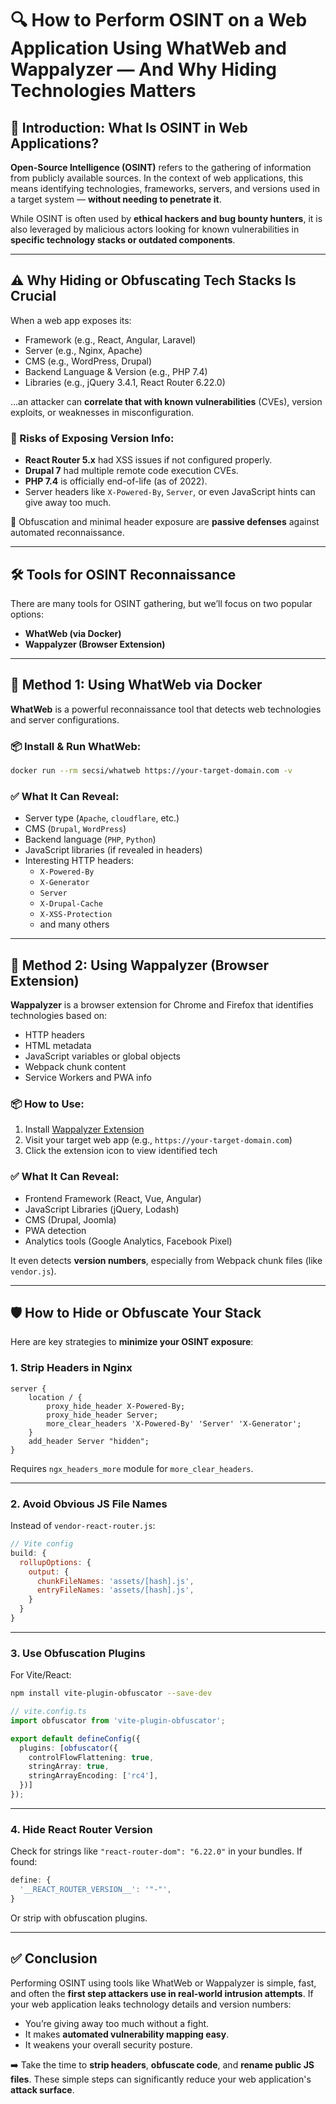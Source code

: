 # 🔍 How to Perform OSINT on a Web Application Using WhatWeb and Wappalyzer — And Why Hiding Technologies Matters

## 🧠 Introduction: What Is OSINT in Web Applications?

**Open-Source Intelligence (OSINT)** refers to the gathering of information from publicly available sources. In the context of web applications, this means identifying technologies, frameworks, servers, and versions used in a target system — **without needing to penetrate it**.

While OSINT is often used by **ethical hackers and bug bounty hunters**, it is also leveraged by malicious actors looking for known vulnerabilities in **specific technology stacks or outdated components**.

---

## ⚠️ Why Hiding or Obfuscating Tech Stacks Is Crucial

When a web app exposes its:

- Framework (e.g., React, Angular, Laravel)
- Server (e.g., Nginx, Apache)
- CMS (e.g., WordPress, Drupal)
- Backend Language & Version (e.g., PHP 7.4)
- Libraries (e.g., jQuery 3.4.1, React Router 6.22.0)

…an attacker can **correlate that with known vulnerabilities** (CVEs), version exploits, or weaknesses in misconfiguration.

### 📌 Risks of Exposing Version Info:
- **React Router 5.x** had XSS issues if not configured properly.
- **Drupal 7** had multiple remote code execution CVEs.
- **PHP 7.4** is officially end-of-life (as of 2022).
- Server headers like `X-Powered-By`, `Server`, or even JavaScript hints can give away too much.

🧪 Obfuscation and minimal header exposure are **passive defenses** against automated reconnaissance.

---

## 🛠 Tools for OSINT Reconnaissance

There are many tools for OSINT gathering, but we’ll focus on two popular options:

- **WhatWeb (via Docker)**
- **Wappalyzer (Browser Extension)**

---

## 🧪 Method 1: Using WhatWeb via Docker

**WhatWeb** is a powerful reconnaissance tool that detects web technologies and server configurations.

### 📦 Install & Run WhatWeb:
```bash
docker run --rm secsi/whatweb https://your-target-domain.com -v
```

### ✅ What It Can Reveal:
- Server type (`Apache`, `cloudflare`, etc.)
- CMS (`Drupal`, `WordPress`)
- Backend language (`PHP`, `Python`)
- JavaScript libraries (if revealed in headers)
- Interesting HTTP headers:
  - `X-Powered-By`
  - `X-Generator`
  - `Server`
  - `X-Drupal-Cache`
  - `X-XSS-Protection`
  - and many others

---

## 🧪 Method 2: Using Wappalyzer (Browser Extension)

**Wappalyzer** is a browser extension for Chrome and Firefox that identifies technologies based on:

- HTTP headers
- HTML metadata
- JavaScript variables or global objects
- Webpack chunk content
- Service Workers and PWA info

### 📦 How to Use:
1. Install [Wappalyzer Extension](https://www.wappalyzer.com/)
2. Visit your target web app (e.g., `https://your-target-domain.com`)
3. Click the extension icon to view identified tech

### ✅ What It Can Reveal:
- Frontend Framework (React, Vue, Angular)
- JavaScript Libraries (jQuery, Lodash)
- CMS (Drupal, Joomla)
- PWA detection
- Analytics tools (Google Analytics, Facebook Pixel)

It even detects **version numbers**, especially from Webpack chunk files (like `vendor.js`).

---

## 🛡️ How to Hide or Obfuscate Your Stack

Here are key strategies to **minimize your OSINT exposure**:

### 1. **Strip Headers in Nginx**

```nginx
server {
    location / {
        proxy_hide_header X-Powered-By;
        proxy_hide_header Server;
        more_clear_headers 'X-Powered-By' 'Server' 'X-Generator';
    }
    add_header Server "hidden";
}
```

Requires `ngx_headers_more` module for `more_clear_headers`.

---

### 2. **Avoid Obvious JS File Names**

Instead of `vendor-react-router.js`:

```js
// Vite config
build: {
  rollupOptions: {
    output: {
      chunkFileNames: 'assets/[hash].js',
      entryFileNames: 'assets/[hash].js',
    }
  }
}
```

---

### 3. **Use Obfuscation Plugins**

For Vite/React:

```bash
npm install vite-plugin-obfuscator --save-dev
```

```ts
// vite.config.ts
import obfuscator from 'vite-plugin-obfuscator';

export default defineConfig({
  plugins: [obfuscator({
    controlFlowFlattening: true,
    stringArray: true,
    stringArrayEncoding: ['rc4'],
  })]
});
```

---

### 4. **Hide React Router Version**

Check for strings like `"react-router-dom": "6.22.0"` in your bundles. If found:

```ts
define: {
  '__REACT_ROUTER_VERSION__': '"-"',
}
```

Or strip with obfuscation plugins.

---

## ✅ Conclusion

Performing OSINT using tools like WhatWeb or Wappalyzer is simple, fast, and often the **first step attackers use in real-world intrusion attempts**. If your web application leaks technology details and version numbers:

- You’re giving away too much without a fight.
- It makes **automated vulnerability mapping easy**.
- It weakens your overall security posture.

➡️ Take the time to **strip headers**, **obfuscate code**, and **rename public JS files**. These simple steps can significantly reduce your web application's **attack surface**.
